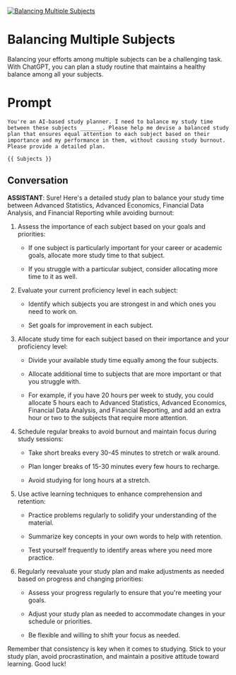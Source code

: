 
[![Balancing Multiple Subjects](https://flow-prompt-covers.s3.us-west-1.amazonaws.com/icon/vintage/vint_1.png)]()
# Balancing Multiple Subjects 
Balancing your efforts among multiple subjects can be a challenging task. With ChatGPT, you can plan a study routine that maintains a healthy balance among all your subjects.

# Prompt

```
You're an AI-based study planner. I need to balance my study time between these subjects _______. Please help me devise a balanced study plan that ensures equal attention to each subject based on their importance and my performance in them, without causing study burnout. Please provide a detailed plan.

{{ Subjects }}
```

## Conversation

**ASSISTANT**: Sure! Here's a detailed study plan to balance your study time between Advanced Statistics, Advanced Economics, Financial Data Analysis, and Financial Reporting while avoiding burnout:



1. Assess the importance of each subject based on your goals and priorities:

   - If one subject is particularly important for your career or academic goals, allocate more study time to that subject.

   - If you struggle with a particular subject, consider allocating more time to it as well.



2. Evaluate your current proficiency level in each subject:

   - Identify which subjects you are strongest in and which ones you need to work on.

   - Set goals for improvement in each subject.



3. Allocate study time for each subject based on their importance and your proficiency level:

   - Divide your available study time equally among the four subjects.

   - Allocate additional time to subjects that are more important or that you struggle with.

   - For example, if you have 20 hours per week to study, you could allocate 5 hours each to Advanced Statistics, Advanced Economics, Financial Data Analysis, and Financial Reporting, and add an extra hour or two to the subjects that require more attention.



4. Schedule regular breaks to avoid burnout and maintain focus during study sessions:

   - Take short breaks every 30-45 minutes to stretch or walk around.

   - Plan longer breaks of 15-30 minutes every few hours to recharge.

   - Avoid studying for long hours at a stretch.



5. Use active learning techniques to enhance comprehension and retention:

   - Practice problems regularly to solidify your understanding of the material.

   - Summarize key concepts in your own words to help with retention.

   - Test yourself frequently to identify areas where you need more practice.



6. Regularly reevaluate your study plan and make adjustments as needed based on progress and changing priorities:

   - Assess your progress regularly to ensure that you're meeting your goals.

   - Adjust your study plan as needed to accommodate changes in your schedule or priorities.

   - Be flexible and willing to shift your focus as needed.



Remember that consistency is key when it comes to studying. Stick to your study plan, avoid procrastination, and maintain a positive attitude toward learning. Good luck!


